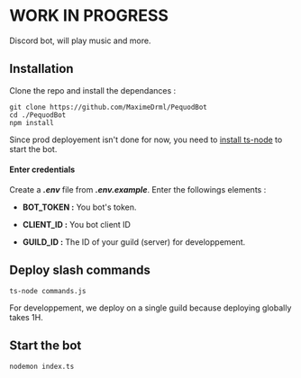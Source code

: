 # WORK IN PROGRESS

Discord bot, will play music and more.

## Installation
Clone the repo and install the dependances :
```
git clone https://github.com/MaximeDrml/PequodBot
cd ./PequodBot
npm install
```

Since prod deployement isn't done for now, you need to [install ts-node](https://www.npmjs.com/package/ts-node#installation) to start the bot.


#### Enter credentials

Create a ***.env*** file from ***.env.example***. Enter the followings elements :

- **BOT_TOKEN :** You bot's token.

- **CLIENT_ID :** You bot client ID

- **GUILD_ID :** The ID of your guild (server) for developpement.

## Deploy slash commands
```
ts-node commands.js
```
For developpement, we deploy on a single guild because deploying globally takes 1H.

## Start the bot
```
nodemon index.ts
```


